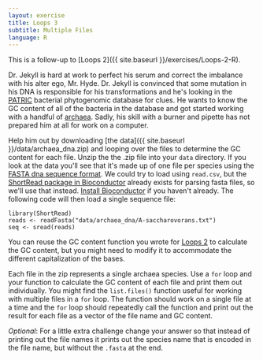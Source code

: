 ```yaml
---
layout: exercise
title: Loops 3
subtitle: Multiple Files
language: R
---
```


This is a follow-up to [Loops 2]({{ site.baseurl }}/exercises/Loops-2-R).

Dr. Jekyll is hard at work to perfect his serum and correct the imbalance with 
his alter ego, Mr. Hyde. Dr. Jekyll is convinced that some mutation in his DNA 
is responsible for his transformations and he's looking in the [PATRIC](www.patricbrc.org) 
bacterial phytogenomic database for clues. He wants to know the GC content of 
all of the bacteria in the database and got started working with a handful of 
[archaea](https://en.wikipedia.org/wiki/Archaea). Sadly, his skill with a burner and pipette has not prepared him at 
all for work on a computer.

Help him out by downloading [the data]({{ site.baseurl }}/data/archaea_dna.zip)
and looping over the files to determine the GC content for each file. Unzip the
the .zip file into your `data` directory. If you look at the data you'll see
that it's made up of one file per species using the
[FASTA dna sequence format](https://en.wikipedia.org/wiki/FASTA_format). We
could try to load using `read.csv`, but the
[ShortRead package in Bioconductor](http://www.bioconductor.org/packages/release/bioc/html/ShortRead.html)
already exists for parsing fasta files, so we'll use that
instead. [Install Bioconductor](http://www.bioconductor.org/install/) if you
haven't already. The following code will then load a single sequence file:

```
library(ShortRead)
reads <- readFasta("data/archaea_dna/A-saccharovorans.txt")
seq <- sread(reads)
```

You can reuse the GC content function you wrote for
[Loops 2]({{site.baseurl}}/exercises/Loops-2-R) to calculate the GC content, but
you might need to modify it to accommodate the different capitalization of the
bases.

Each file in the zip represents a single archaea species. Use a `for` loop and
your function to calculate the GC content of each file and print them out
individually. You might find the `list.files()` function useful for working with
multiple files in a `for` loop. The function should work on a single file at a
time and the `for` loop should repeatedly call the function and print out the
result for each file as a vector of the file name and GC content.

*Optional*: For a little extra challenge change your answer so that instead of
 printing out the file names it prints out the species name that is encoded in
 the file name, but without the `.fasta` at the end.
